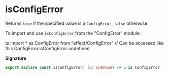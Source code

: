 # isConfigError

Returns `true` if the specified value is a `ConfigError`, `false` otherwise.

To import and use `isConfigError` from the "ConfigError" module:

ts
import \* as ConfigError from "effect/ConfigError"
// Can be accessed like this
ConfigError.isConfigError
undefined

**Signature**

```ts
export declare const isConfigError: (u: unknown) => u is ConfigError
```
